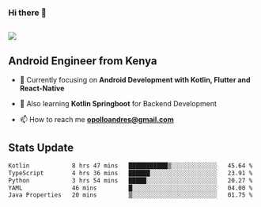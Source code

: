 ### Hi there 👋
<h2 align="left"><img src="https://readme-typing-svg.herokuapp.com?color='blue'&lines=I'm+Andrew+Opollo😊;Welcome+to+my+Github😜"> </h2>

## Android Engineer from Kenya


- 🌱 Currently focusing on **Android Development with Kotlin, Flutter and React-Native**

- 🔭 Also learning **Kotlin Springboot** for Backend Development

- 📫 How to reach me **opolloandres@gmail.com**


## Stats Update
<!--START_SECTION:waka-->

```txt
Kotlin            8 hrs 47 mins   ███████████▒░░░░░░░░░░░░░   45.64 %
TypeScript        4 hrs 36 mins   ██████░░░░░░░░░░░░░░░░░░░   23.91 %
Python            3 hrs 54 mins   █████░░░░░░░░░░░░░░░░░░░░   20.27 %
YAML              46 mins         █░░░░░░░░░░░░░░░░░░░░░░░░   04.00 %
Java Properties   20 mins         ▒░░░░░░░░░░░░░░░░░░░░░░░░   01.75 %
```

<!--END_SECTION:waka-->


